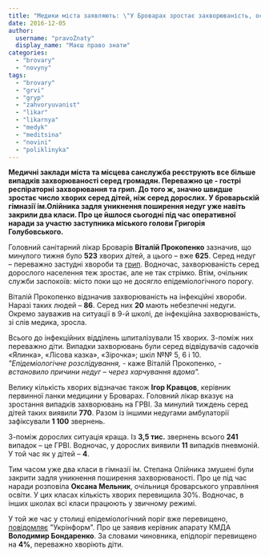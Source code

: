 ```yaml
---
title: "Медики міста заявляють: \"У Броварах зростає захворюваність, особливо серед дітей\""
date: 2016-12-05
author: 
  username: "pravoZnaty"
  display_name: "Маєш право знати"
categories: 
  - "brovary"
  - "novyny"
tags: 
  - "brovary"
  - "grvi"
  - "gryp"
  - "zahvoryuvanist"
  - "likar"
  - "likarnya"
  - "medyk"
  - "meditsina"
  - "novini"
  - "poliklinyka"
---
```


**Медичні заклади міста та місцева санслужба реєструють все більше випадків захворюваності серед громадян. Переважно це - гострі респіраторні захворювання та грип. До того ж, значно швидше зростає число хворих серед дітей, ніж серед дорослих. У броварьскій гімназії ім.Олійника задля уникнення поширення недуг уже навіть закрили два класи. Про це йшлося сьогодні під час оперативної наради за участю заступника міського голови Григорія Голубовського.**

Головний санітарний лікар Броварів **Віталій Прокопенко** зазначив, що минулого тижня було **523** хворих дітей, а цього – вже **625**. Серед недуг – переважно застудні хвороби та [грип](https://mpz.brovary.org/na-brovary-nasuvayetsya-gonkonzskyj-gryp-ale-poky-shho-sytuatsiya-kontrolovana/). Водночас, захворюваність серед дорослого населення теж зростає, але не так стрімко. Втім, очільник служби заспокоїв: місто поки що не досягло епідеміологічного порогу.

Віталій Прокопенко відзначив захворюваність на інфекційні хвороби. Наразі таких людей – **86**. Серед них **20** мають небезпечні недуги. Окремо зауважив на ситуації в 9-й школі, де інфекційна захворюваність, зі слів медика, зросла.

Всього до інфекційних відділень шпиталізували 15 хворих. З-поміж них переважно діти. Випадки захворювань були серед відвідувачів садочків «Ялинка», «Лісова казка», «Зірочка»; шкіл №№ 5, 6 і 10. _"Епідеміологічне розслідування,_ - каже Віталій Прокопенко, - _встановило причини недуг – через харчування вдома"._

Велику кількість хворих відзначає також **Ігор Кравцов**, керівник первинної ланки медицини у Броварах. Головний лікар вказує на зростання випадків захворювань на ГРВІ. За минулий тиждень серед дітей таких виявили **770**. Разом із іншими недугами амбулаторії зафіксували **1 100** звернень.

З-поміж дорослих ситуація краща. Із **3,5 тис.** звернень всього **241** випадок – це ГРВІ. Водночас, у дорослих виявили **11** випадків пневмоній. У той час як у дітей – **4**.

Тим часом уже два класи в гімназії ім. Степана Олійника змушені були закрити задля уникнення поширення захворюваності. Про це під час наради розповіла **Оксана Мельник**, очільниця броварського управління освіти. У цих класах кількість хворих перевищила 30%. Водночас, в інших школах всі класи працюють у звичному режимі.

У той же час у столиці епідеміологічний поріг вже перевищено, [повідомляє](http://www.ukrinform.ua/rubric-kiiv/2133431-grip-u-stolici-perevisiv-epidporig-kmda.html) "Укрінформ". Про це заявив керівник апарату КМДА **Володимир Бондаренко**. За словами чиновника, епідпоріг перевищено на **4%**, переважно хворіють діти.
